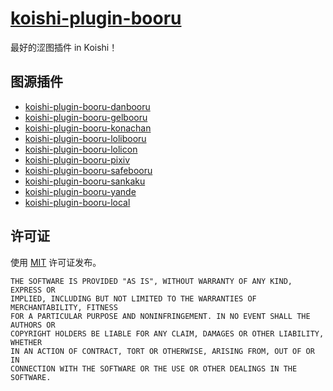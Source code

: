 # [koishi-plugin-booru](https://booru.koishi.chat)

最好的涩图插件 in Koishi！

## 图源插件

- [koishi-plugin-booru-danbooru](https://booru.koishi.chat/plugins/danbooru.html)
- [koishi-plugin-booru-gelbooru](https://booru.koishi.chat/plugins/gelbooru.html)
- [koishi-plugin-booru-konachan](https://booru.koishi.chat/plugins/konachan.html)
- [koishi-plugin-booru-lolibooru](https://booru.koishi.chat/plugins/lolibooru.html)
- [koishi-plugin-booru-lolicon](https://booru.koishi.chat/plugins/lolicon.html)
- [koishi-plugin-booru-pixiv](https://booru.koishi.chat/plugins/pixiv.html)
- [koishi-plugin-booru-safebooru](https://booru.koishi.chat/plugins/safebooru.html)
- [koishi-plugin-booru-sankaku](https://booru.koishi.chat/plugins/sankaku.html)
- [koishi-plugin-booru-yande](https://booru.koishi.chat/plugins/yande.html)
- [koishi-plugin-booru-local](https://booru.koishi.chat/plugins/local.html)

## 许可证

使用 [MIT](./LICENSE) 许可证发布。

```
THE SOFTWARE IS PROVIDED "AS IS", WITHOUT WARRANTY OF ANY KIND, EXPRESS OR
IMPLIED, INCLUDING BUT NOT LIMITED TO THE WARRANTIES OF MERCHANTABILITY, FITNESS
FOR A PARTICULAR PURPOSE AND NONINFRINGEMENT. IN NO EVENT SHALL THE AUTHORS OR
COPYRIGHT HOLDERS BE LIABLE FOR ANY CLAIM, DAMAGES OR OTHER LIABILITY, WHETHER
IN AN ACTION OF CONTRACT, TORT OR OTHERWISE, ARISING FROM, OUT OF OR IN
CONNECTION WITH THE SOFTWARE OR THE USE OR OTHER DEALINGS IN THE SOFTWARE.
```

